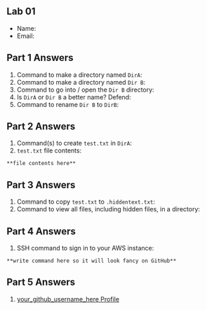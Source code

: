  ## Lab 01

- Name:
- Email:

## Part 1 Answers

1. Command to make a directory named `DirA`:
2. Command to make a directory named `Dir B`:
3. Command to go into / open the `Dir B` directory:
4. Is `DirA` or `Dir B` a better name?  Defend:
5. Command to rename `Dir B` to `DirB`: 

## Part 2 Answers

1. Command(s) to create `test.txt` in `DirA`:
2. `test.txt` file contents:

```
**file contents here**
```

## Part 3 Answers

1. Command to copy `test.txt` to `.hiddentext.txt`: 
2. Command to view all files, including hidden files, in a directory: 

## Part 4 Answers

1. SSH command to sign in to your AWS instance:

```
**write command here so it will look fancy on GitHub**
```

## Part 5 Answers

1. [your_github_username_here Profile](FIXTHISURL-https://github.com/your_username)
